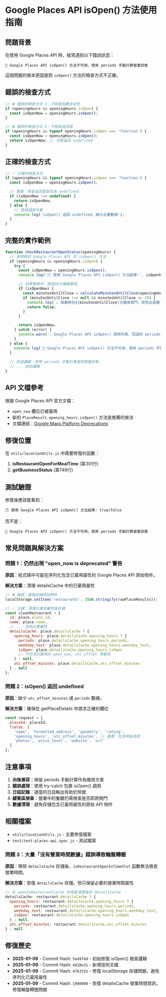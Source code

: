 # Google Places API isOpen() 方法使用指南

## 問題背景

在使用 Google Places API 時，經常遇到以下錯誤訊息：
```
🔄 Google Places API isOpen() 方法不可用，使用 periods 手動計算營業狀態
```

這個問題的根本原因是對 `isOpen()` 方法的檢查方式不正確。

## 錯誤的檢查方式

```javascript
// ❌ 錯誤的檢查方式 1：不檢查函數存在性
if (openingHours && openingHours.isOpen) {
  const isOpenNow = openingHours.isOpen();
}

// ❌ 錯誤的檢查方式 2：不檢查返回值
if (openingHours && typeof openingHours.isOpen === 'function') {
  const isOpenNow = openingHours.isOpen();
  return isOpenNow; // 可能返回 undefined
}
```

## 正確的檢查方式

```javascript
// ✅ 正確的檢查方式
if (openingHours && typeof openingHours.isOpen === 'function') {
  const isOpenNow = openingHours.isOpen();

  // 重要：檢查返回值是否為 undefined
  if (isOpenNow !== undefined) {
    return isOpenNow;
  } else {
    // 使用備用方案
    console.log('isOpen() 返回 undefined，缺少必要數據');
  }
}
```

## 完整的實作範例

```javascript
function checkRestaurantOpenStatus(openingHours) {
  // 使用新的 Google Places API 的 isOpen() 方法
  if (openingHours && openingHours.isOpen) {
    try {
      const isOpenNow = openingHours.isOpen();
      console.log('🕐 使用 Google Places API isOpen() 方法結果:', isOpenNow);

      // 如果營業中，檢查20分鐘緩衝區
      if (isOpenNow) {
        const minutesUntilClose = calculateMinutesUntilClose(openingHours);
        if (minutesUntilClose !== null && minutesUntilClose <= 20) {
          console.log(`⚠️ 餐廳將在${minutesUntilClose}分鐘後關門，排除此餐廳`);
          return false;
        }
      }

      return isOpenNow;
    } catch (error) {
      console.warn('⚠️ Google Places API isOpen() 調用失敗，回退到 periods 計算:', error);
    }
  } else {
    console.log('🔄 Google Places API isOpen() 方法不可用，使用 periods 手動計算營業狀態');
  }
  
  // 回退邏輯：使用 periods 手動計算當前營業狀態
  // ... 其他邏輯
}
```

## API 文檔參考

根據 Google Places API 官方文檔：
- `open_now` 欄位已被棄用
- 新的 `PlaceResult.opening_hours.isOpen()` 方法是推薦的做法
- 文檔連結：[Google Maps Platform Deprecations](https://developers.google.com/maps/deprecations)

## 修復位置

在 `utils/locationUtils.js` 中需要修復的函數：

1. **isRestaurantOpenForMealTime** (第301行)
2. **getBusinessStatus** (第749行)

## 測試驗證

修復後應該能看到：
```
🕐 使用 Google Places API isOpen() 方法結果: true/false
```

而不是：
```
🔄 Google Places API isOpen() 方法不可用，使用 periods 手動計算營業狀態
```

## 常見問題與解決方案

### 問題 1：仍然出現 "open_now is deprecated" 警告

**原因**：程式碼中可能在序列化包含已棄用屬性的 Google Places API 原始物件。

**解決方案**：清理 detailsCache 中的已棄用屬性
```javascript
// ❌ 錯誤：直接存儲原始物件
localStorage.setItem('restaurants', JSON.stringify(rawPlaceResults));

// ✅ 正確：清理已棄用屬性後存儲
const cleanRestaurant = {
  id: place.place_id,
  name: place.name,
  // ... 其他必要屬性
  detailsCache: place.detailsCache ? {
    opening_hours: place.detailsCache.opening_hours ? {
      periods: place.detailsCache.opening_hours.periods,
      weekday_text: place.detailsCache.opening_hours.weekday_text,
      isOpen: place.detailsCache.opening_hours.isOpen
      // 不包含已棄用的 open_now, utc_offset 等屬性
    } : null,
    utc_offset_minutes: place.detailsCache.utc_offset_minutes
  } : null
};
```

### 問題 2：isOpen() 返回 undefined

**原因**：缺少 `utc_offset_minutes` 或 `periods` 數據。

**解決方案**：確保在 getPlaceDetails 中請求正確的欄位
```javascript
const request = {
  placeId: placeId,
  fields: [
    'name', 'formatted_address', 'geometry', 'rating',
    'opening_hours', 'utc_offset_minutes', // 重要：包含時區資訊
    'photos', 'price_level', 'website', 'url'
  ]
};
```

## 注意事項

1. **向後兼容**：保留 periods 手動計算作為備用方案
2. **錯誤處理**：使用 try-catch 包裹 isOpen() 調用
3. **日誌記錄**：適當的日誌輸出有助於除錯
4. **緩衝區檢查**：營業中的餐廳仍需檢查是否即將關門
5. **數據清理**：避免存儲包含已棄用屬性的原始 API 物件

## 相關檔案

- `utils/locationUtils.js` - 主要修復檔案
- `test/test-places-api.spec.js` - 測試檔案

### 問題 3：大量「沒有營業時間數據」錯誤導致輪盤轉圈

**原因**：移除 `detailsCache` 存儲後，`isRestaurantOpenInTimeSlot` 函數無法檢查營業時間。

**解決方案**：恢復 `detailsCache` 存儲，但只保留必要的營業時間屬性
```javascript
// 在 updateRestaurantCache 中保留清理後的 detailsCache
detailsCache: restaurant.detailsCache ? {
  opening_hours: restaurant.detailsCache.opening_hours ? {
    periods: restaurant.detailsCache.opening_hours.periods,
    weekday_text: restaurant.detailsCache.opening_hours.weekday_text,
    isOpen: restaurant.detailsCache.opening_hours.isOpen
  } : null,
  utc_offset_minutes: restaurant.detailsCache.utc_offset_minutes
} : null
```

## 修復歷史

- **2025-01-09** - Commit Hash: `5e49749` - 初始修復 isOpen() 檢查邏輯
- **2025-01-09** - Commit Hash: `4d18e31` - 新增技術文檔
- **2025-01-09** - Commit Hash: `4763fd1` - 修復 localStorage 存儲問題，避免序列化已棄用屬性
- **2025-01-09** - Commit Hash: `1990989` - 恢復 detailsCache 營業時間資訊，修復輪盤轉圈問題
